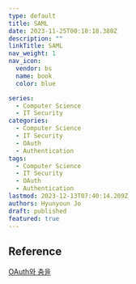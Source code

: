 ```yaml
---
type: default
title: SAML
date: 2023-11-25T00:10:18.380Z
description: ""
linkTitle: SAML
nav_weight: 1
nav_icon:
  vendor: bs
  name: book
  color: blue

series:
  - Computer Science
  - IT Security
categories:
  - Computer Science
  - IT Security
  - OAuth
  - Authentication
tags:
  - Computer Science
  - IT Security
  - OAuth
  - Authentication
lastmod: 2023-12-13T07:40:14.209Z
authors: Hyunyoun Jo
draft: published
featured: true
---
```


## Reference

[OAuth와 춤을](https://d2.naver.com/helloworld/24942)
